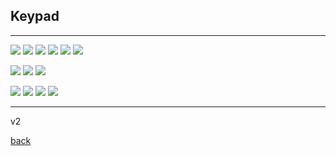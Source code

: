 ## Keypad

---

![](2.jpg)
![](1.jpg)
![](3.jpg)
![](4.jpg)
![](11.jpg)
![](5.jpg)

![](10.jpg)
![](6.jpg)
![](7.jpg)

![](8.jpg)
![](9.jpg)
![](contour3.jpg)
![](contour2.jpg)

---

v2

[back](./)
